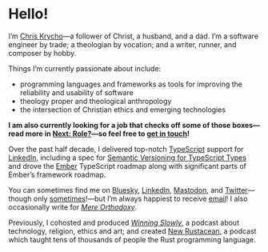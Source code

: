 # Hello!

I’m [Chris Krycho][home]—a follower of Christ, a husband, and a dad. I’m a software engineer by trade; a theologian by vocation; and a writer, runner, and composer by hobby.

[home]: https://v5.chriskrycho.com
[ws]: https://winningslowly.org
[mere-o]: https://mereorthodoxy.com
[nr]: https://newrustacean.com

Things I’m currently passionate about include:

- programming languages and frameworks as tools for improving the reliability and usability of software
- theology proper and theological anthropology
- the intersection of Christian ethics and emerging technologies

**I am also currently looking for a job that checks off some of those boxes—read more in [Next: Role?](https://v5.chriskrycho.com/journal/next/role/)—so feel free to [get in touch](mailto:hello@chriskrycho.com)!**

Over the past half decade, I delivered top-notch [TypeScript][ts] support for [LinkedIn][li], including a spec for [Semantic Versioning for TypeScript Types][semver] and drove the [Ember][ember] TypeScript roadmap along with significant parts of Ember’s framework roadmap.

You can sometimes find me on [Bluesky][bluesky], [LinkedIn][li], [Mastodon][mastodon], and [Twitter][twitter]—though only [sometimes][schedule]!—but I’m always happiest to receive [email](mailto:hello@chriskrycho.com)! I also occasionally write for [<cite>Mere Orthodoxy</cite>][mere-o].

Previously, I cohosted and produced [<cite>Winning Slowly</cite>][ws], a podcast about technology, religion, ethics and art; and created [New Rustacean][nr], a podcast which taught tens of thousands of people the Rust programming language.

[ts]: https://www.typescriptlang.org
[semver]: https://www.semver-ts.org
[ember]: https://emberjs.com
[rewrite]: https://rewrite.software
[bluesky]: https://bsky.app/profile/chriskrycho.com
[twitter]: https://twitter.com/chriskrycho
[li]: https://www.linkedin.com/in/chriskrycho/
[mastodon]: https://mastodon.social/@chriskrycho
[schedule]: https://v5.chriskrycho.com/journal/reluctantly-returning-to-social-media/
